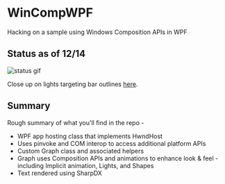 # WinCompWPF
Hacking on a sample using Windows Composition APIs in WPF

## Status as of 12/14

![status gif](https://media.giphy.com/media/2fJLyxV561XaqglsQM/giphy.gif)

Close up on lights targeting bar outlines [here](https://media.giphy.com/media/iqAR8LDJKqwuOmlN2l/giphy.mp4).

## Summary

Rough summary of what you'll find in the repo - 

- WPF app hosting class that implements HwndHost
- Uses pinvoke and COM interop to access additional platform APIs
- Custom Graph class and associated helpers 
- Graph uses Composition APIs and animations to enhance look & feel - including Implicit animation, Lights, and Shapes
- Text rendered using SharpDX
